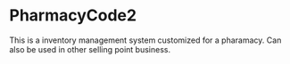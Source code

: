 # PharmacyCode2
This is a inventory management system customized for a pharamacy. Can also be used in other selling point business.
